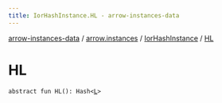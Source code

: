 ```yaml
---
title: IorHashInstance.HL - arrow-instances-data
---
```


[arrow-instances-data](../../index.html) / [arrow.instances](../index.html) / [IorHashInstance](index.html) / [HL](./-h-l.html)

# HL

`abstract fun HL(): Hash<`[`L`](index.html#L)`>`